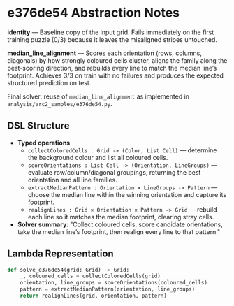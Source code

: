 # e376de54 Abstraction Notes

**identity** — Baseline copy of the input grid. Fails immediately on the first training puzzle (0/3) because it leaves the misaligned stripes untouched.

**median_line_alignment** — Scores each orientation (rows, columns, diagonals) by how strongly coloured cells cluster, aligns the family along the best-scoring direction, and rebuilds every line to match the median line’s footprint. Achieves 3/3 on train with no failures and produces the expected structured prediction on test.

Final solver: reuse of `median_line_alignment` as implemented in `analysis/arc2_samples/e376de54.py`.

## DSL Structure
- **Typed operations**
  - `collectColoredCells : Grid -> (Color, List Cell)` — determine the background colour and list all coloured cells.
  - `scoreOrientations : List Cell -> (Orientation, LineGroups)` — evaluate row/column/diagonal groupings, returning the best orientation and all line families.
  - `extractMedianPattern : Orientation × LineGroups -> Pattern` — choose the median line within the winning orientation and capture its footprint.
  - `realignLines : Grid × Orientation × Pattern -> Grid` — rebuild each line so it matches the median footprint, clearing stray cells.
- **Solver summary**: "Collect coloured cells, score candidate orientations, take the median line’s footprint, then realign every line to that pattern."

## Lambda Representation

```python
def solve_e376de54(grid: Grid) -> Grid:
    _, coloured_cells = collectColoredCells(grid)
    orientation, line_groups = scoreOrientations(coloured_cells)
    pattern = extractMedianPattern(orientation, line_groups)
    return realignLines(grid, orientation, pattern)
```
